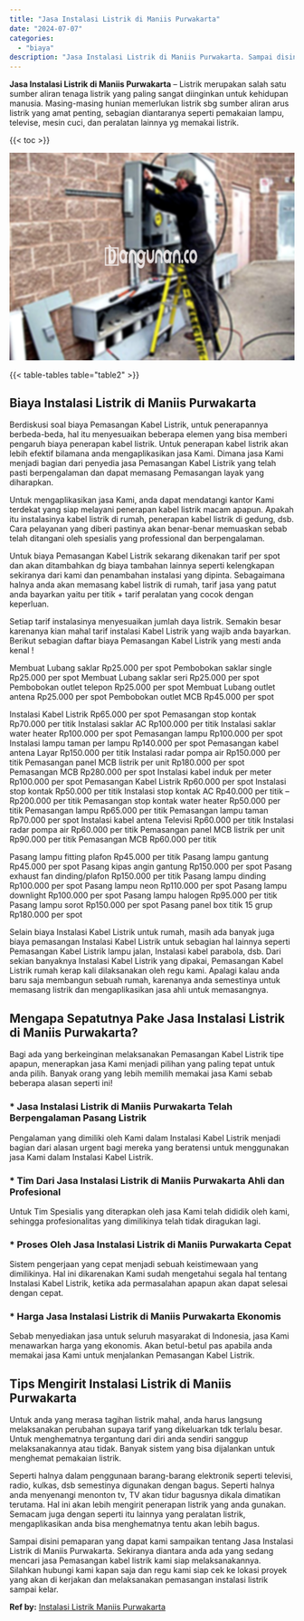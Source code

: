 ```yaml
---
title: "Jasa Instalasi Listrik di Maniis Purwakarta"
date: "2024-07-07"
categories: 
  - "biaya"
description: "Jasa Instalasi Listrik di Maniis Purwakarta. Sampai disini pemaparan yang dapat kami sampaikan tentang Jasa Instalasi Listrik di Maniis Purwakarta. Sekiranya..."
---
```


**Jasa Instalasi Listrik di Maniis Purwakarta** – Listrik merupakan salah satu sumber aliran tenaga listrik yang paling sangat diinginkan untuk kehidupan manusia. Masing-masing hunian memerlukan listrik sbg sumber aliran arus listrik yang amat penting, sebagian diantaranya seperti pemakaian lampu, televise, mesin cuci, dan peralatan lainnya yg memakai listrik.

{{< toc >}}

![Jasa Instalasi Listrik di Maniis Purwakarta](/images/instalasi-listrik-murah01.png)

{{< table-tables table="table2" >}}

## Biaya Instalasi Listrik di Maniis Purwakarta

Berdiskusi soal biaya Pemasangan Kabel Listrik, untuk penerapannya berbeda-beda, hal itu menyesuaikan beberapa elemen yang bisa memberi pengaruh biaya penerapan kabel listrik. Untuk penerapan kabel listrik akan lebih efektif bilamana anda mengaplikasikan jasa Kami. Dimana jasa Kami menjadi bagian dari penyedia jasa Pemasangan Kabel Listrik yang telah pasti berpengalaman dan dapat memasang Pemasangan layak yang diharapkan.

Untuk mengaplikasikan jasa Kami, anda dapat mendatangi kantor Kami terdekat yang siap melayani penerapan kabel listrik macam apapun. Apakah itu instalasinya kabel listrik di rumah, penerapan kabel listrik di gedung, dsb. Cara pelayanan yang diberi pastinya akan benar-benar memuaskan sebab telah ditangani oleh spesialis yang professional dan berpengalaman.

Untuk biaya Pemasangan Kabel Listrik sekarang dikenakan tarif per spot dan akan ditambahkan dg biaya tambahan lainnya seperti kelengkapan sekiranya dari kami dan penambahan instalasi yang dipinta. Sebagaimana halnya anda akan memasang kabel listrik di rumah, tarif jasa yang patut anda bayarkan yaitu per titik + tarif peralatan yang cocok dengan keperluan.

Setiap tarif instalasinya menyesuaikan jumlah daya listrik. Semakin besar karenanya kian mahal tarif instalasi Kabel Listrik yang wajib anda bayarkan. Berikut sebagian daftar biaya Pemasangan Kabel Listrik yang mesti anda kenal !

Membuat Lubang saklar Rp25.000 per spot Pembobokan saklar single Rp25.000 per spot Membuat Lubang saklar seri Rp25.000 per spot Pembobokan outlet telepon Rp25.000 per spot Membuat Lubang outlet antena Rp25.000 per spot Pembobokan outlet MCB Rp45.000 per spot

Instalasi Kabel Listrik Rp65.000 per spot Pemasangan stop kontak Rp70.000 per titik Instalasi saklar AC Rp100.000 per titik Instalasi saklar water heater Rp100.000 per spot Pemasangan lampu Rp100.000 per spot Instalasi lampu taman per lampu Rp140.000 per spot Pemasangan kabel antena Layar Rp150.000 per titik Instalasi radar pompa air Rp150.000 per titik Pemasangan panel MCB listrik per unit Rp180.000 per spot Pemasangan MCB Rp280.000 per spot Instalasi kabel induk per meter Rp100.000 per spot Pemasangan Kabel Listrik Rp60.000 per spot Instalasi stop kontak Rp50.000 per titik Instalasi stop kontak AC Rp40.000 per titik – Rp200.000 per titik Pemasangan stop kontak water heater Rp50.000 per titik Pemasangan lampu Rp65.000 per titik Pemasangan lampu taman Rp70.000 per spot Instalasi kabel antena Televisi Rp60.000 per titik Instalasi radar pompa air Rp60.000 per titik Pemasangan panel MCB listrik per unit Rp90.000 per titik Pemasangan MCB Rp60.000 per titik

Pasang lampu fitting plafon Rp45.000 per titik Pasang lampu gantung Rp45.000 per spot Pasang kipas angin gantung Rp150.000 per spot Pasang exhaust fan dinding/plafon Rp150.000 per titik Pasang lampu dinding Rp100.000 per spot Pasang lampu neon Rp110.000 per spot Pasang lampu downlight Rp100.000 per spot Pasang lampu halogen Rp95.000 per titik Pasang lampu sorot Rp150.000 per spot Pasang panel box titik 15 grup Rp180.000 per spot

Selain biaya Instalasi Kabel Listrik untuk rumah, masih ada banyak juga biaya pemasangan Instalasi Kabel Listrik untuk sebagian hal lainnya seperti Pemasangan Kabel Listrik lampu jalan, Instalasi kabel parabola, dsb. Dari sekian banyaknya Instalasi Kabel Listrik yang dipakai, Pemasangan Kabel Listrik rumah kerap kali dilaksanakan oleh regu kami. Apalagi kalau anda baru saja membangun sebuah rumah, karenanya anda semestinya untuk memasang listrik dan mengaplikasikan jasa ahli untuk memasangnya.

## Mengapa Sepatutnya Pake Jasa Instalasi Listrik di Maniis Purwakarta?

Bagi ada yang berkeinginan melaksanakan Pemasangan Kabel Listrik tipe apapun, menerapkan jasa Kami menjadi pilihan yang paling tepat untuk anda pilih. Banyak orang yang lebih memilih memakai jasa Kami sebab beberapa alasan seperti ini!

### \* Jasa Instalasi Listrik di Maniis Purwakarta Telah Berpengalaman Pasang Listrik

Pengalaman yang dimiliki oleh Kami dalam Instalasi Kabel Listrik menjadi bagian dari alasan urgent bagi mereka yang beratensi untuk menggunakan jasa Kami dalam Instalasi Kabel Listrik.

### \* Tim Dari Jasa Instalasi Listrik di Maniis Purwakarta Ahli dan Profesional

Untuk Tim Spesialis yang diterapkan oleh jasa Kami telah dididik oleh kami, sehingga profesionalitas yang dimilikinya telah tidak diragukan lagi.

### \* Proses Oleh Jasa Instalasi Listrik di Maniis Purwakarta Cepat

Sistem pengerjaan yang cepat menjadi sebuah keistimewaan yang dimilikinya. Hal ini dikarenakan Kami sudah mengetahui segala hal tentang Instalasi Kabel Listrik, ketika ada permasalahan apapun akan dapat selesai dengan cepat.

### \* Harga Jasa Instalasi Listrik di Maniis Purwakarta Ekonomis

Sebab menyediakan jasa untuk seluruh masyarakat di Indonesia, jasa Kami menawarkan harga yang ekonomis. Akan betul-betul pas apabila anda memakai jasa Kami untuk menjalankan Pemasangan Kabel Listrik.

## Tips Mengirit Instalasi Listrik di Maniis Purwakarta


Untuk anda yang merasa tagihan listrik mahal, anda harus langsung melaksanakan perubahan supaya tarif yang dikeluarkan tdk terlalu besar. Untuk menghematnya tergantung dari diri anda sendiri sanggup melaksanakannya atau tidak. Banyak sistem yang bisa dijalankan untuk menghemat pemakaian listrik.

Seperti halnya dalam penggunaan barang-barang elektronik seperti televisi, radio, kulkas, dsb semestinya digunakan dengan bagus. Seperti halnya anda menyenangi menonton tv, TV akan tidur bagusnya dikala dimatikan terutama. Hal ini akan lebih mengirit penerapan listrik yang anda gunakan. Semacam juga dengan seperti itu lainnya yang peralatan listrik, mengaplikasikan anda bisa menghematnya tentu akan lebih bagus.

Sampai disini pemaparan yang dapat kami sampaikan tentang Jasa Instalasi Listrik di Maniis Purwakarta. Sekiranya diantara anda ada yang sedang mencari jasa Pemasangan kabel listrik kami siap melaksanakannya. Silahkan hubungi kami kapan saja dan regu kami siap cek ke lokasi proyek yang akan di kerjakan dan melaksanakan pemasangan instalasi listrik sampai kelar.

**Ref by:** [Instalasi Listrik Maniis Purwakarta](https://id.wikipedia.org/wiki/Instalasi)
